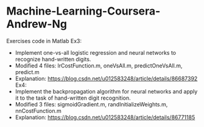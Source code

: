 # Machine-Learning-Coursera-Andrew-Ng
Exercises code in Matlab
Ex3:
  - Implement one-vs-all logistic regression and neural networks to recognize hand-written digits.
  - Modified 4 files: lrCostFunction.m, oneVsAll.m, predictOneVsAll.m, predict.m
  - Explanation: https://blog.csdn.net/u012583248/article/details/86687392
Ex4:
  - Implement the backpropagation algorithm for neural networks and apply it to the task of hand-written digit recognition.
  - Modified 3 files: sigmoidGradient.m, randInitializeWeights.m, nnCostFunction.m
  - Explanation: https://blog.csdn.net/u012583248/article/details/86771185
